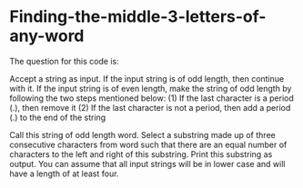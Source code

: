 # Finding-the-middle-3-letters-of-any-word

The question for this code is:

Accept a string as input. If the input string is of odd length, then continue with it. If the input string is of even length, make the string of odd length by following the two steps mentioned below:
(1) If the last character is a period (.), then remove it
(2) If the last character is not a period, then add a period (.) to the end of the string

Call this string of odd length word. Select a substring made up of three consecutive characters from word such that there are an equal number of characters to the left and right of this substring. Print this substring as output. You can assume that all input strings will be in lower case and will have a length of at least four.
